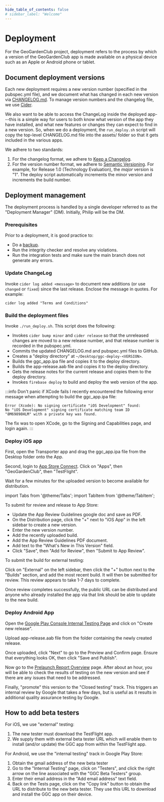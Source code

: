 ```yaml
---
hide_table_of_contents: false
# sidebar_label: "Welcome"
---
```


# Deployment

For the GeoGardenClub project, deployment refers to the process by which a version of the GeoGardenClub app is made available on a physical device such as an Apple or Android phone or tablet.

## Document deployment versions

Each new deployment requires a new version number (specified in the pubspec.yml file), and we document what has changed in each new version via [CHANGELOG.md](https://github.com/geogardenclub/ggc_app/blob/main/CHANGELOG.md).  To manage version numbers and the changelog file, we use [Cider](https://pub.dev/packages/cider).

We also want to be able to access the ChangeLog inside the deployed app---this is a simple way for users to both know what version of the app they have installed, and what new features or changes they can expect to find in a new version.  So, when we do a deployment, the `run_deploy.sh` script will copy the top-level CHANGELOG.md file into the assets/ folder so that it gets included in the various apps.

We adhere to two standards:
1. For the changelog format, we adhere to [Keep a Changelog](https://keepachangelog.com/en/1.0.0/).
2. For the version number format, we adhere to [Semantic Versioning](https://semver.org/spec/v2.0.0.html). For example, for Release 1.0 (Technology Evaluation), the *major* version is "1". The deploy script automatically increments the minor version and increments the build number.

## Deployment management

The deployment process is handled by a single developer referred to as the "Deployment Manager" (DM). Initially, Philip will be the DM.

### Prerequisites

Prior to a deployment, it is good practice to:

* Do a [backup](backups.md).
* Run the integrity checker and resolve any violations.
* Run the integration tests and make sure the main branch does not generate any errors.

### Update ChangeLog

Invoke `cider log added <message>` to document new additions (or use `changed` or `fixed`) since the last release. Enclose the message in quotes. For example:

```shell
cider log added "Terms and Conditions"
```

### Build the deployment files

Invoke `./run_deploy.sh`.  This script does the following:

* Invokes `cider bump minor` and `cider release` so that the unreleased changes are moved to a new release number, and that release number is recorded in the pubspec.yml.
* Commits the updated CHANGELOG.md and pubspec.yml files to GitHub.
* Creates a "deploy directory" at `~/Desktop/ggc-deploy-<VERSION>`.
* Builds the ggc_app.ipa file and copies it to the deploy directory.
* Builds the app-release.aab file and copies it to the deploy directory.
* Gets the release notes for the current release and copies them to the deploy directory.
* Invokes `firebase deploy` to build and deploy the web version of the app.

:::info Don't panic if XCode fails
I recently encountered the following error message when attempting to build the ggc_app.ipa file:

```
Error (Xcode): No signing certificate "iOS Development" found: 
No "iOS Development" signing certificate matching team ID
"8M69898HLM" with a private key was found.
```

The fix was to open XCode, go to the Signing and Capabilities page, and login again. 
:::

### Deploy iOS app

First, open the Transporter app and drag the ggc_app.ipa file from the Desktop folder onto the App. 

Second, login to [App Store Connect](https://appstoreconnect.apple.com/login). Click on "Apps", then "GeoGardenClub", then "TestFlight".

Wait for a few minutes for the uploaded version to become available for distribution.

import Tabs from '@theme/Tabs';
import TabItem from '@theme/TabItem';

<Tabs>

<TabItem value="app-store" label="Release to iOS App Store" default>

To submit for review and release to App Store:

* Update the App Review Guidelines google doc and save as PDF.
* On the Distribution page, click the "+" next to "iOS App" in the left sidebar to create a new version.
* Enter the new version number.
* Add the recently uploaded build.
* Add the App Review Guidelines PDF document.
* Add text to the "What's New in This Version" field.
* Click "Save", then "Add for Review", then "Submit to App Review".

</TabItem>

<TabItem value="testing" label="Release for iOS testing">

To submit the build for external testing: 

Click on "External" on the left sidebar, then click the "+" button next to the "Builds" section, and add the most recent build. It will then be submitted for review. This review appears to take 1-7 days to complete. 

Once review completes successfully, the public URL can be distributed and anyone who already installed the app via that link should be able to update to the new build.

</TabItem>


</Tabs>

### Deploy Android App

Open the [Google Play Console Internal Testing Page](https://play.google.com/console/u/0/developers/8896023390666377316/app/4974477500315919596/tracks/internal-testing) and click on "Create new release".

Upload app-release.aab file from the folder containing the newly created release.

Once uploaded, click "Next" to go to the Preview and Confirm page. Ensure that everything looks OK, then click "Save and Publish".

Now go to the [Prelaunch Report Overview](https://play.google.com/console/u/0/developers/8896023390666377316/app/4974477500315919596/pre-launch-report/overview) page. After about an hour, you will be able to check the results of testing on the new version and see if there are any issues that need to be addressed.

Finally, "promote" this version to the "Closed testing" track. This triggers an internal review by Google that takes a few days, but is useful as it results in additional quality assurance testing by Google.

## How to add beta testers

<Tabs>

<TabItem value="ios-testers" label="iOS" default>

For iOS, we use "external" testing:

1. The new tester must download the TestFlight app.
2. We supply them with external beta tester URL which will enable them to install (and/or update) the GGC app from within the TestFlight app.

</TabItem>

<TabItem value="android-testers" label="Android">

For Android, we use the "internal testing" track in Google Play Store:

1. Obtain the gmail address of the new beta tester
2. Go to the "Internal Testing" page, click on "Testers", and click the right arrow on the line associated with the "GGC Beta Testers" group.
3. Enter their email address in the "Add email address" text field.
4. Back on the Tests page, click on the "Copy link" button to obtain the URL to distribute to the new beta tester. They use this URL to download and install the GGC app on their device.

</TabItem>
</Tabs>

